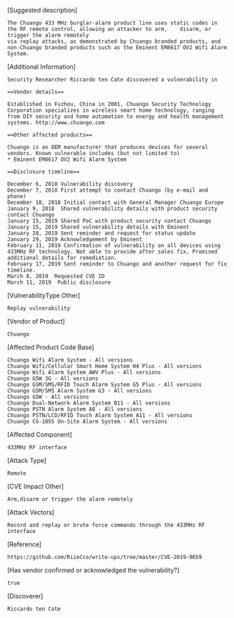 [Suggested description]

    The Chuango 433 MHz burglar-alarm product line uses static codes in the RF remote control, allowing an attacker to arm,    disarm, or trigger the alarm remotely
    via replay attacks, as demonstrated by Chuango branded products, and non-Chuango branded products such as the Eminent EM8617 OV2 Wifi Alarm System.
 
[Additional Information]
    
    Security Researcher Riccardo ten Cate discovered a vulnerability in
 
    ==Vendor details==
 
    Established in Fuzhou, China in 2001, Chuango Security Technology
    Corporation specializes in wireless smart home technology, ranging
    from DIY security and home automation to energy and health management
    systems. http://www.chuango.com
 
    ==Other affected products==
 
    Chuango is an OEM manufacturer that produces devices for several vendors. Known vulnerable includes (but not limited to)
    * Eminent EM8617 OV2 Wifi Alarm System
 
    ==Disclosure timeline==
 
    December 6, 2018 Vulnerability discovery
    December 7, 2018 First attempt to contact Chuango (by e-mail and phone)
    December 18, 2018 Initial contact with General Manager Chuango Europe
    January 9, 2018  Shared vulnerability details with product security contact Chuango
    January 15, 2019 Shared PoC with product security contact Chuango
    January 15, 2019 Shared vulnerability details with Eminent
    January 28, 2019 Sent reminder and request for status update
    January 29, 2019 Acknowledgement by Eminent
    February 11, 2019 Confirmation of vulnerability on all devices using
    433MHz RF technology. Not able to provide after sales fix. Promised
    additional details for remediation.
    February 17, 2019 Sent reminder to Chuango and another request for fix timeline.
    March 8, 2019  Requested CVE ID
    March 11, 2019  Public disclosure

[VulnerabilityType Other]  
    
    Replay vulnerability
  
[Vendor of Product]
  
    Chuango
  
[Affected Product Code Base]
  
    Chuango Wifi Alarm System - All versions
    Chuango Wifi/Cellular Smart Home System H4 Plus - All versions
    Chuango Wifi Alarm System AWV Plus - All versions
    Chuango G5W 3G - All versions
    Chuango GSM/SMS/RFID Touch Alarm System G5 Plus - All versions
    Chuango GSM/SMS Alarm System G3 - All versions
    Chuango G5W - All versions
    Chuango Dual-Network Alarm System B11 - All versions
    Chuango PSTN Alarm System A8 - All versions
    Chuango PSTN/LCD/RFID Touch Alarm System A11 - All versions
    Chuango CG-105S On-Site Alarm System - All versions
 
[Affected Component]
    
    433MHz RF interface
 
[Attack Type]
    
    Remote
 
[CVE Impact Other]
    
    Arm,disarm or trigger the alarm remotely
 
[Attack Vectors]
    
    Record and replay or brute force commands through the 433MHz RF interface
 
[Reference]
    
    https://github.com/RiieCco/write-ups/tree/master/CVE-2019-9659
 
[Has vendor confirmed or acknowledged the vulnerability?]
    
    true
  
[Discoverer]
    
    Riccardo ten Cate
